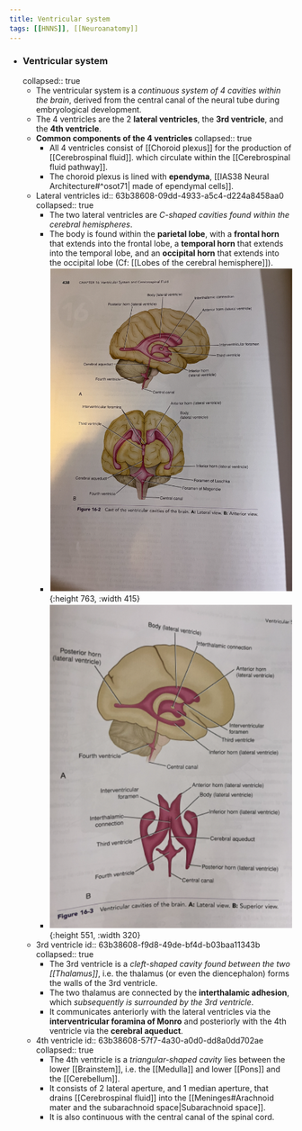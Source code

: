 ```yaml
---
title: Ventricular system
tags: [[HNNS]], [[Neuroanatomy]] 
---
```


- ### Ventricular system
  collapsed:: true
	- The ventricular system is a *continuous system of 4 cavities within the brain*, derived from the central canal of the neural tube during embryological development.
	- The 4 ventricles are the 2 **lateral ventricles**, the **3rd ventricle**, and the **4th ventricle**.
	- **Common components of the 4 ventricles**
	  collapsed:: true
		- All 4 ventricles consist of [[Choroid plexus]] for the production of [[Cerebrospinal fluid]]. which circulate within the [[Cerebrospinal fluid pathway]].
		- The choroid plexus is lined with **ependyma**, [[IAS38 Neural Architecture#^osot71| made of ependymal cells]].
	- Lateral ventricles
	  id:: 63b38608-09dd-4933-a5c4-d224a8458aa0
	  collapsed:: true
		- The two lateral ventricles are *C-shaped cavities found within the cerebral hemispheres*.
		- The body is found within the **parietal lobe**, with a **frontal horn** that extends into the frontal lobe, a **temporal horn** that extends into the temporal lobe, and an **occipital horn** that extends into the occipital lobe (Cf: [[Lobes of the cerebral hemisphere]]).
		- ![image.png](../assets/image_1673359996945_0.png){:height 763, :width 415}
		- ![image.png](../assets/image_1673360024730_0.png){:height 551, :width 320}
	- 3rd ventricle
	  id:: 63b38608-f9d8-49de-bf4d-b03baa11343b
	  collapsed:: true
		- The 3rd ventricle is a *cleft-shaped cavity found between the two [[Thalamus]]*, i.e. the thalamus (or even the diencephalon) forms the walls of the 3rd ventricle.
		- The two thalamus are connected by the **interthalamic adhesion**, which *subsequently is surrounded by the 3rd ventricle*.
		- It communicates anteriorly with the lateral ventricles via the **interventricular foramina of Monro** and posteriorly with the 4th ventricle via the **cerebral aqueduct**.
	- 4th ventricle
	  id:: 63b38608-57f7-4a30-a0d0-dd8a0dd702ae
	  collapsed:: true
		- The 4th ventricle is a *triangular-shaped cavity* lies between the lower [[Brainstem]], i.e. the [[Medulla]] and lower [[Pons]] and the [[Cerebellum]].
		- It consists of 2 lateral aperture, and 1 median aperture, that drains [[Cerebrospinal fluid]] into the [[Meninges#Arachnoid mater and the subarachnoid space|Subarachnoid space]].
		- It is also continuous with the central canal of the spinal cord.
